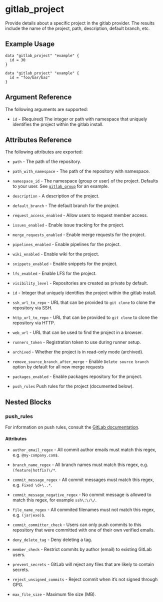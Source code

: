 # gitlab\_project

Provide details about a specific project in the gitlab provider. The results include the name of the project, path, description, default branch, etc.

## Example Usage

```hcl
data "gitlab_project" "example" {
  id = 30
}
```

```hcl
data "gitlab_project" "example" {
  id = "foo/bar/baz"
}
```

## Argument Reference

The following arguments are supported:

* `id` - (Required) The integer or path with namespace that uniquely identifies the project within the gitlab install.

## Attributes Reference

The following attributes are exported:

* `path` - The path of the repository.

* `path_with_namespace` - The path of the repository with namespace.

* `namespace_id` - The namespace (group or user) of the project. Defaults to your user.
  See [`gitlab_group`](../resources/group) for an example.

* `description` - A description of the project.

* `default_branch` - The default branch for the project.

* `request_access_enabled` - Allow users to request member access.

* `issues_enabled` - Enable issue tracking for the project.

* `merge_requests_enabled` - Enable merge requests for the project.

* `pipelines_enabled` - Enable pipelines for the project.

* `wiki_enabled` - Enable wiki for the project.

* `snippets_enabled` - Enable snippets for the project.

* `lfs_enabled` - Enable LFS for the project.

* `visibility_level` -  Repositories are created as private by default.

* `id` - Integer that uniquely identifies the project within the gitlab install.

* `ssh_url_to_repo` - URL that can be provided to `git clone` to clone the
  repository via SSH.

* `http_url_to_repo` - URL that can be provided to `git clone` to clone the
  repository via HTTP.

* `web_url` - URL that can be used to find the project in a browser.

* `runners_token` - Registration token to use during runner setup.

* `archived` - Whether the project is in read-only mode (archived).

* `remove_source_branch_after_merge` - Enable `Delete source branch` option by default for all new merge requests

* `packages_enabled` - Enable packages repository for the project.

* `push_rules` Push rules for the project (documented below).

## Nested Blocks

### push_rules

For information on push rules, consult the [GitLab documentation](https://docs.gitlab.com/ce/push_rules/push_rules.html#push-rules).

#### Attributes

* `author_email_regex` - All commit author emails must match this regex, e.g. `@my-company.com$`.

* `branch_name_regex` - All branch names must match this regex, e.g. `(feature|hotfix)\/*`.

* `commit_message_regex` - All commit messages must match this regex, e.g. `Fixed \d+\..*`.

* `commit_message_negative_regex` - No commit message is allowed to match this regex, for example `ssh\:\/\/`.

* `file_name_regex` - All commited filenames must not match this regex, e.g. `(jar|exe)$`.

* `commit_committer_check` - Users can only push commits to this repository that were committed with one of their own verified emails.

* `deny_delete_tag` - Deny deleting a tag.

* `member_check` - Restrict commits by author (email) to existing GitLab users.

* `prevent_secrets` - GitLab will reject any files that are likely to contain secrets.

* `reject_unsigned_commits` - Reject commit when it’s not signed through GPG.

* `max_file_size` - Maximum file size (MB).

